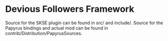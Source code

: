 # Devious Followers Framework

Source for the SKSE plugin can be found in src/ and include/. Source for the Papyrus bindings and actual mod can be found in contrib/Distribution/PapyrusSources.
